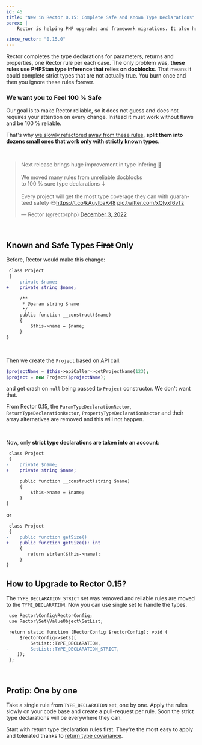 ```yaml
---
id: 45
title: "New in Rector 0.15: Complete Safe and Known Type Declarations"
perex: |
    Rector is helping PHP upgrades and framework migrations. It also helps to [rise the type coverage](https://tomasvotruba.com/blog/how-to-measure-your-type-coverage/) of your project.

since_rector: "0.15.0"
---
```


Rector completes the type declarations for parameters, returns and properties, one Rector rule per each case. The only problem was, **these rules use PHPStan type inference that relies on docblocks**. That means it could complete strict types that are not actually true. You burn once and then you ignore these rules forever.

### We want you to Feel 100 % Safe

Our goal is to make Rector reliable, so it does not guess and does not requires your attention on every change. Instead it must work without flaws and be 100 % reliable.

That's why [we slowly refactored away from these rules](/blog/how-to-automatically-add-return-type-declarations-without-breaking-your-code), **split them into dozens small ones that work only with strictly known types**.

<br>

<blockquote class="twitter-tweet"><p lang="en" dir="ltr">Next release brings huge improvement in type infering 💪<br><br>We moved many rules from unreliable docblocks <br>to 100 % sure type declarations ↓<br><br>Every project will get the most type coverage they can with guaranteed safety 😎<a href="https://t.co/kAuyIbaK48">https://t.co/kAuyIbaK48</a> <a href="https://t.co/xQlyxf6vTz">pic.twitter.com/xQlyxf6vTz</a></p>&mdash; Rector (@rectorphp) <a href="https://twitter.com/rectorphp/status/1599001416718163968?ref_src=twsrc%5Etfw">December 3, 2022</a></blockquote>

<script async src="https://platform.twitter.com/widgets.js" charset="utf-8"></script>



<br>

## Known and Safe Types ~~First~~ Only

Before, Rector would make this change:

```diff
 class Project
 {
-    private $name;
+    private string $name;

     /**
      * @param string $name
      */
     public function __construct($name)
     {
         $this->name = $name;
     }
}
```

<br>

Then we create the `Project` based on API call:

```php
$projectName = $this->apiCaller->getProjectName(123);
$project = new Project($projectName);
```

and get crash on `null` being passed to `Project` constructor. We don't want that.

From Rector 0.15, the `ParamTypeDeclarationRector`, `ReturnTypeDeclarationRector`, `PropertyTypeDeclarationRector` and their array alternatives are removed and this will not happen.

<br>

Now, only **strict type declarations are taken into an account**:

```diff
 class Project
 {
-    private $name;
+    private string $name;

     public function __construct(string $name)
     {
         $this->name = $name;
     }
}
```

or

```diff
 class Project
 {
-    public function getSize()
+    public function getSize(): int
     {
        return strlen($this->name);
     }
}
```

## How to Upgrade to Rector 0.15?

The `TYPE_DECLARATION_STRICT` set was removed and reliable rules are moved to the `TYPE_DECLARATION`. Now you can use single set to handle the types.

```diff
 use Rector\Config\RectorConfig;
 use Rector\Set\ValueObject\SetList;

 return static function (RectorConfig $rectorConfig): void {
     $rectorConfig->sets([
         SetList::TYPE_DECLARATION,
-        SetList::TYPE_DECLARATION_STRICT,
    ]);
 };
```

<br>

## Protip: One by one

Take a single rule from `TYPE_DECLARATION` set, one by one. Apply the rules slowly on your code base and create a pull-request per rule. Soon the strict type declarations will be everywhere they can.

Start with return type declaration rules first. They're the most easy to apply and tolerated thanks to [return type covariance](https://www.php.net/manual/en/language.oop5.variance.php).
